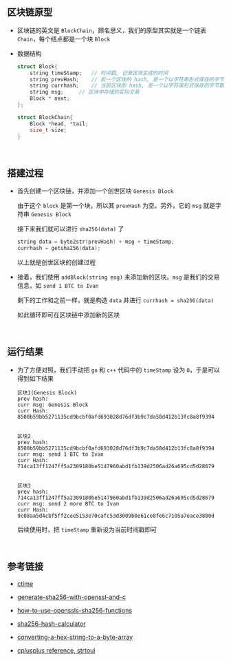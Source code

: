 ##	区块链原型

*	区块链的英文是 `BlockChain`，顾名思义，我们的原型其实就是一个链表 `Chain`，每个结点都是一个块 `Block`

*	数据结构

	```cpp
	struct Block{
		string timeStamp;	// 时间戳, 记录区块生成的时间
		string prevHash;	// 前一个区块的 hash, 是一个以字符串形式保存的字节数组 byte array
		string currhash;	// 当前区块的 hash, 是一个以字符串形式保存的字节数组 byte array
		string msg;		// 区块中存储的实际交易
		Block * next;
	};

	struct BlockChain{
		Block *head, *tail;
		size_t size;
	}
	```

<br>

##	搭建过程

*	首先创建一个区块链，并添加一个创世区块 `Genesis Block`

	由于这个 `block` 是第一个块，所以其 `prevHash` 为空。另外，它的 `msg` 就是字符串 `Genesis Block`

	接下来我们就可以进行 `sha256(data)` 了

	```cpp
	string data = byte2str(prevHash) + msg + timeStamp;
	currhash = getsha256(data);
	```

	以上就是创世区块的创建过程

*	接着，我们使用 `addBlock(string msg)` 来添加新的区块。`msg` 是我们的交易信息，如 `send 1 BTC to Ivan`

	剩下的工作和之前一样，就是构造 `data` 并进行 `currhash = sha256(data)`

	如此循环即可在区块链中添加新的区块

<br>

##	运行结果

*	为了方便对照，我们手动把 `go` 和 `c++` 代码中的 `timeStamp` 设为 `0`，于是可以得到如下结果

	```
	区块1(Genesis Block)
	prev hash: 
	curr msg: Genesis Block
	curr Hash: 8500b59bb5271135cd9bcbf0afd693028d76df3b9c7da58d412b13fc8a8f9394


	区块2
	prev hash: 8500b59bb5271135cd9bcbf0afd693028d76df3b9c7da58d412b13fc8a8f9394
	curr msg: send 1 BTC to Ivan
	curr Hash: 714ca13ff1247ff5a2309180be5147960abd1fb139d2506ad26a695cd5d28679


	区块3
	prev hash: 714ca13ff1247ff5a2309180be5147960abd1fb139d2506ad26a695cd5d28679
	curr msg: send 2 more BTC to Ivan
	curr Hash: 9c08aa5d4cbf5ff2cee5153e70cafc53d3009b0e61ce8fe6c7105a7eace3880d
	```

	后续使用时，把 `timeStamp` 重新设为当前时间戳即可

<br>

##	参考链接

*	[ctime](http://www.cplusplus.com/reference/ctime/time/)

*	[generate-sha256-with-openssl-and-c](https://stackoverflow.com/questions/2262386/generate-sha256-with-openssl-and-c)

*	[how-to-use-openssls-sha256-functions](https://stackoverflow.com/questions/13784434/how-to-use-openssls-sha256-functions)

*	[sha256-hash-calculator](https://www.xorbin.com/tools/sha256-hash-calculator)

*	[converting-a-hex-string-to-a-byte-array](https://stackoverflow.com/questions/17261798/converting-a-hex-string-to-a-byte-array)

*	[cplusplus reference, strtoul](http://www.cplusplus.com/reference/cstdlib/strtoul/?kw=strtoul)
